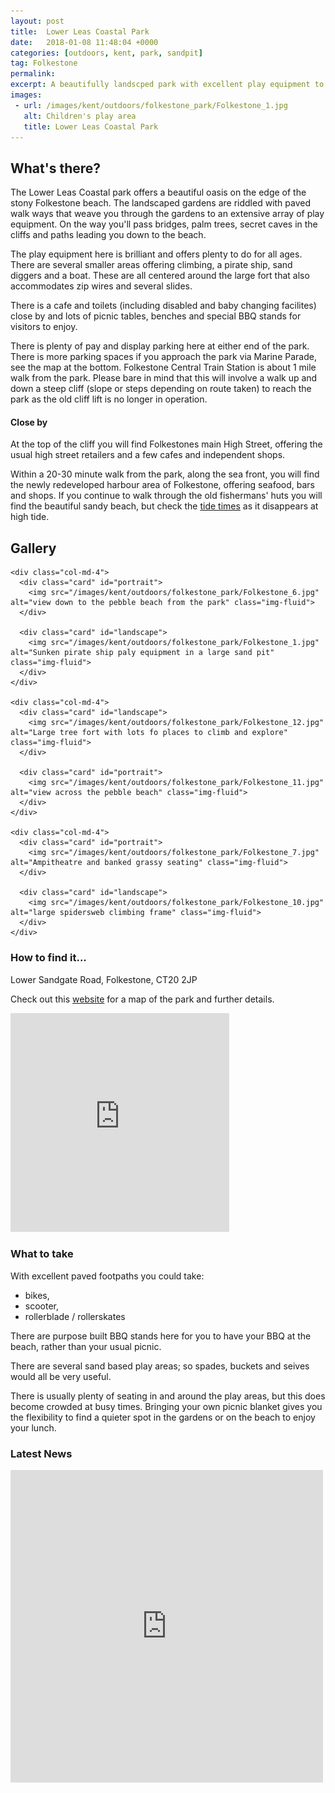 ```yaml
---
layout: post
title:  Lower Leas Coastal Park
date:   2018-01-08 11:48:04 +0000
categories: [outdoors, kent, park, sandpit]
tag: Folkestone
permalink: 
excerpt: A beautifully landscped park with excellent play equipment to keep the children entertained for hours.  Close to Folkestones' stony beach and a pleasant stroll to the redeveloped harbour. 
images:
 - url: /images/kent/outdoors/folkestone_park/Folkestone_1.jpg
   alt: Children's play area
   title: Lower Leas Coastal Park
---
```


## What's there?

The Lower Leas Coastal park offers a beautiful oasis on the edge of the stony Folkestone beach.  The landscaped gardens are riddled with paved walk ways that weave you through the gardens to an extensive array of play equipment.  On the way you'll pass bridges, palm trees, secret caves in the cliffs and paths leading you down to the beach.

The play equipment here is brilliant and offers plenty to do for all ages.  There are several smaller areas offering climbing, a pirate ship, sand diggers and a boat.  These are all centered around the large fort that also accommodates zip wires and several slides.

There is a cafe and toilets (including disabled and baby changing facilites) close by and lots of picnic tables, benches and special BBQ stands for visitors to enjoy. 

There is plenty of pay and display parking here at either end of the park. There is more parking spaces if you approach the park via Marine Parade, see the map at the bottom.  Folkestone Central Train Station is about 1 mile walk from the park.  Please bare in mind that this will involve a walk up and down a steep cliff (slope or steps depending on route taken) to reach the park as the old cliff lift is no longer in operation.

#### Close by

At the top of the cliff you will find Folkestones main High Street, offering the usual high street retailers and a few cafes and independent shops.

Within a 20-30 minute walk from the park, along the sea front, you will find the newly redeveloped harbour area of Folkestone, offering seafood, bars and shops.  If you continue to walk through the old fishermans' huts you will find the beautiful sandy beach, but check the [tide times](http://www.bbc.co.uk/weather/coast_and_sea/tide_tables/9/88) as it disappears at high tide.

## Gallery

<div class="container">

  <div class="row">

    <div class="col-md-4">
      <div class="card" id="portrait">
        <img src="/images/kent/outdoors/folkestone_park/Folkestone_6.jpg" alt="view down to the pebble beach from the park" class="img-fluid">
      </div>

      <div class="card" id="landscape">
        <img src="/images/kent/outdoors/folkestone_park/Folkestone_1.jpg" alt="Sunken pirate ship paly equipment in a large sand pit" class="img-fluid">
      </div>  
    </div>

    <div class="col-md-4">
      <div class="card" id="landscape">
        <img src="/images/kent/outdoors/folkestone_park/Folkestone_12.jpg" alt="Large tree fort with lots fo places to climb and explore" class="img-fluid">
      </div>

      <div class="card" id="portrait">
        <img src="/images/kent/outdoors/folkestone_park/Folkestone_11.jpg" alt="view across the pebble beach" class="img-fluid">
      </div>
    </div>

    <div class="col-md-4">
      <div class="card" id="portrait">
        <img src="/images/kent/outdoors/folkestone_park/Folkestone_7.jpg" alt="Ampitheatre and banked grassy seating" class="img-fluid">
      </div>

      <div class="card" id="landscape">
        <img src="/images/kent/outdoors/folkestone_park/Folkestone_10.jpg" alt="large spidersweb climbing frame" class="img-fluid">
      </div>
    </div>

  </div>      
</div>


### How to find it...

Lower Sandgate Road, Folkestone, CT20 2JP

Check out this [website](https://www.visitkent.co.uk/lower-leas-coastal-park/) for a map of the park and further details.

<iframe src="https://www.google.com/maps/embed?pb=!1m18!1m12!1m3!1d5013.608090966815!2d1.1669209160235585!3d51.07516725627587!2m3!1f0!2f0!3f0!3m2!1i1024!2i768!4f13.1!3m3!1m2!1s0x47debedf2ec5257f%3A0xc453be62f7fbc544!2sThe+Lower+Leas+Coastal+Park!5e0!3m2!1sen!2suk!4v1515499135384" width="350" height="350" frameborder="0" style="border:0" allowfullscreen></iframe>

### What to take

With excellent paved footpaths you could take:
* bikes,
* scooter,
* rollerblade / rollerskates

There are purpose built BBQ stands here for you to have your BBQ at the beach, rather than your usual picnic.

There are several sand based play areas; so spades, buckets and seives would all be very useful.

There is usually plenty of seating in and around the play areas, but this does become crowded at busy times.  Bringing your own picnic blanket gives you the flexibility to find a quieter spot in the gardens or on the beach to enjoy your lunch.

### Latest News

<div class="container">
  <div class="row">
    <div class="col-md-6">
      <!-- Facebook plugin code -->
      <iframe src="https://www.facebook.com/plugins/page.php?href=https%3A%2F%2Fwww.facebook.com%2FLower-Leas-Coastal-Park-Folkestone-177166597041%2F%3Fhc_ref%3DARTviQkfw3mS815PDAyEvUzvgRI_LPOaiXXlMT4j31OysHHdnTfCQ0u4yzpf9MUAtB4%26fref%3Dnf&tabs=timeline&width=500&height=500&small_header=true&adapt_container_width=true&hide_cover=false&show_facepile=true&appId" width="500" height="500" style="border:none;overflow:hidden" scrolling="no" frameborder="0" allowTransparency="true" allow="encrypted-media"></iframe>
    </div>
  </div>
</div>